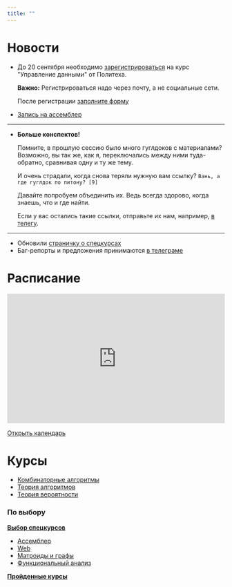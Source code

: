 ```yaml
---
title: ""
---
```

# Новости

* До 20 сентября необходимо [зарегистрироваться](https://openedu.ru/course/spbstu/DATAM/) на курс "Управление данными" от Политеха.

  **Важно:** Регистрироваться надо через почту, а не социальные сети.

  После регистрации [заполните форму](https://goo.gl/forms/kCT9fTuUu2MiD8xz2)

* [Запись на ассемблер](https://docs.google.com/spreadsheets/d/1-v05ehxSsSPDd7rUK6OVbm4WoPRrKw30sjfyKk-YUy8/edit?usp=sharing)

---

* **Больше конспектов!** 

  Помните, в прошлую сессию было много гуглдоков с материалами? Возможно, вы так же, как я, переключались между ними туда-обратно, сравнивая одну и ту же тему. 

  И очень страдали, когда снова теряли нужную вам ссылку?
  `Вань, а где гуглдок по питону? [9]` 

  Давайте попробуем объединить их. Ведь всегда здорово, когда знаешь, что и где найти. 

  Если у вас остались такие ссылки, отправьте их нам, например, [в телегу](https://t.me/creewick). 

---

* Обновили [страничку о спецкурсах](courses/spec/)
* Баг-репорты и предложения принимаются [в телеграме](https://t.me/creewick)

# Расписание

<iframe src="https://calendar.google.com/calendar/embed?showTitle=0&amp;showNav=0&amp;showDate=0&amp;showPrint=0&amp;showTabs=0&amp;showCalendars=0&amp;showTz=0&amp;mode=AGENDA&amp;height=300&amp;wkst=2&amp;bgcolor=%23ffffff&amp;src=cijps4dd37nh36sd4pctbt5m9k%40group.calendar.google.com&amp;color=%235A6986&amp;ctz=Asia%2FYekaterinburg" style="border-width:0" width="100%" height="300" frameborder="0" scrolling="no"></iframe>

[Открыть календарь](calendar)

# Курсы

- [Комбинаторные алгоритмы](courses/combalg/)
- [Теория алгоритмов](courses/alg)
- [Теория вероятности](courses/terver)

### По выбору

**[Выбор спецкурсов](courses/spec)**

- [Ассемблер](assembler)
- [Web](web)
- [Матроиды и графы](courses/graphs)
- [Функциональный анализ](courses/funcan)

**[Пройденные курсы](courses/)**